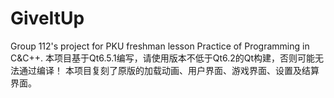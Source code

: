 # GiveItUp
Group 112's project for PKU freshman lesson Practice of Programming in C&amp;C++.
本项目基于Qt6.5.1编写，请使用版本不低于Qt6.2的Qt构建，否则可能无法通过编译！
本项目复刻了原版的加载动画、用户界面、游戏界面、设置及结算界面。
